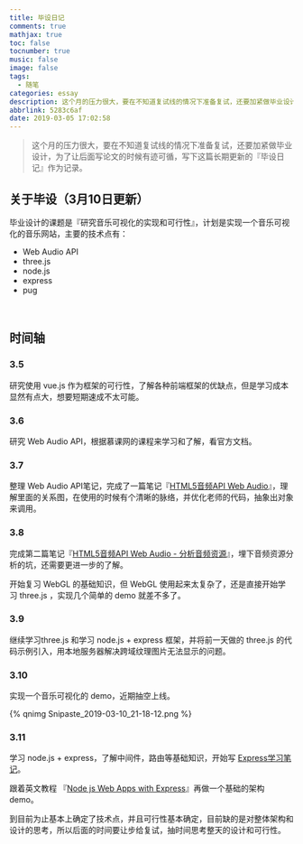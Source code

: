 ```yaml
---
title: 毕设日记
comments: true
mathjax: true
toc: false
tocnumber: true
music: false
image: false
tags:
  - 随笔
categories: essay
description: 这个月的压力很大，要在不知道复试线的情况下准备复试，还要加紧做毕业设计，为了让后面写论文的时候有迹可循，写下这篇长期更新的『毕设日记』作为记录。
abbrlink: 5283c6af
date: 2019-03-05 17:02:58
---
```




> 这个月的压力很大，要在不知道复试线的情况下准备复试，还要加紧做毕业设计，为了让后面写论文的时候有迹可循，写下这篇长期更新的『毕设日记』作为记录。



## 关于毕设（3月10日更新）

毕业设计的课题是『研究音乐可视化的实现和可行性』，计划是实现一个音乐可视化的音乐网站，主要的技术点有：

* Web Audio API
* three.js
* node.js
* express
* pug

​           

## 时间轴

### 3.5

研究使用 vue.js 作为框架的可行性，了解各种前端框架的优缺点，但是学习成本显然有点大，想要短期速成不太可能。

### 3.6

研究 Web Audio API，根据慕课网的课程来学习和了解，看官方文档。

### 3.7

整理 Web Audio API笔记，完成了一篇笔记『[HTML5音频API Web Audio](http://localhost:4000/posts/learn/908137cb.html)』，理解里面的关系图，在使用的时候有个清晰的脉络，并优化老师的代码，抽象出对象来调用。

### 3.8

完成第二篇笔记『[HTML5音频API Web Audio - 分析音频资源](http://localhost:4000/posts/learn/26f946b3.html)』，埋下音频资源分析的坑，还需要更进一步的了解。

开始复习 WebGL 的基础知识，但 WebGL 使用起来太复杂了，还是直接开始学习 three.js ，实现几个简单的 demo 就差不多了。

### 3.9

继续学习three.js 和学习 node.js + express 框架，并将前一天做的 three.js 的代码示例引入，用本地服务器解决跨域纹理图片无法显示的问题。

### 3.10

实现一个音乐可视化的 demo，近期抽空上线。

{% qnimg Snipaste_2019-03-10_21-18-12.png %}

### 3.11

学习 node.js + express，了解中间件，路由等基础知识，开始写 [Express学习笔记](http://localhost:4000/posts/learn/1f901b6d.html)。

跟着英文教程 『[Node js Web Apps with Express](https://www.bilibili.com/video/av9570082/)』再做一个基础的架构 demo。

到目前为止基本上确定了技术点，并且可行性基本确定，目前缺的是对整体架构和设计的思考，所以后面的时间要让步给复试，抽时间思考整天的设计和可行性。